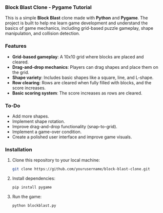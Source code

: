 ### **Block Blast Clone - Pygame Tutorial**

This is a simple **Block Blast** clone made with **Python** and **Pygame**. The project is built to help me learn game development and understand the basics of game mechanics, including grid-based puzzle gameplay, shape manipulation, and collision detection.

### **Features**
- **Grid-based gameplay**: A 10x10 grid where blocks are placed and cleared.
- **Drag-and-drop mechanics**: Players can drag shapes and place them on the grid.
- **Shape variety**: Includes basic shapes like a square, line, and L-shape.
- **Row clearing**: Rows are cleared when fully filled with blocks, and the score increases.
- **Basic scoring system**: The score increases as rows are cleared.

### **To-Do**
- Add more shapes.
- Implement shape rotation.
- Improve drag-and-drop functionality (snap-to-grid).
- Implement a game-over condition.
- Create a polished user interface and improve game visuals.

### **Installation**
1. Clone this repository to your local machine:
   ```bash
   git clone https://github.com/yourusername/block-blast-clone.git
   ```
2. Install dependencies:
   ```bash
   pip install pygame
   ```
3. Run the game:
   ```bash
   python blockblast.py
   ```
